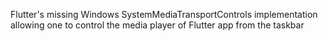 Flutter's missing Windows SystemMediaTransportControls implementation allowing one to control the media player of Flutter app from the taskbar